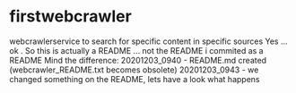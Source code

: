 # firstwebcrawler
webcrawlerservice to search for specific content in specific sources
Yes ... ok . So this is actually a README ... not the README i commited as a README
Mind the difference:
20201203_0940  - README.md created (webcrawler_README.txt becomes obsolete)
20201203_0943  - we changed something on the README, lets have a look what happens
